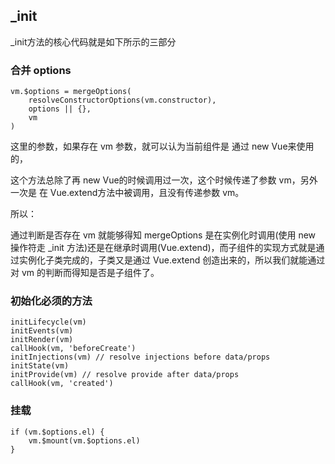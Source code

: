 ## _init 

_init方法的核心代码就是如下所示的三部分


### 合并 options

```
vm.$options = mergeOptions(
    resolveConstructorOptions(vm.constructor),
    options || {},
    vm
)

```


这里的参数，如果存在 vm 参数，就可以认为当前组件是 通过 new Vue来使用的，

这个方法总除了再 new Vue的时候调用过一次，这个时候传递了参数 vm，另外一次是 在 Vue.extend方法中被调用，且没有传递参数 vm。

所以：

通过判断是否存在 vm 就能够得知 mergeOptions 是在实例化时调用(使用 new 操作符走 _init 方法)还是在继承时调用(Vue.extend)，而子组件的实现方式就是通过实例化子类完成的，子类又是通过 Vue.extend 创造出来的，所以我们就能通过对 vm 的判断而得知是否是子组件了。

### 初始化必须的方法


```
initLifecycle(vm)
initEvents(vm)
initRender(vm)
callHook(vm, 'beforeCreate')
initInjections(vm) // resolve injections before data/props
initState(vm)
initProvide(vm) // resolve provide after data/props
callHook(vm, 'created')

```


### 挂载

```
if (vm.$options.el) {
    vm.$mount(vm.$options.el)
}

```